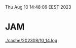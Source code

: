 Thu Aug 10 14:48:06 EEST 2023
# JAM
<a href='./cache/202308/10_14.log'>./cache/202308/10_14.log</a>
